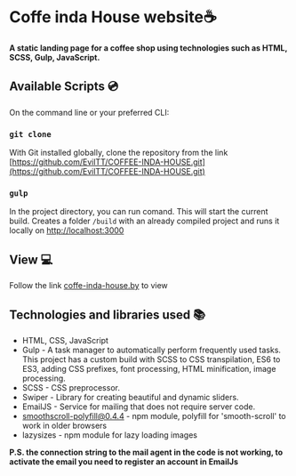 # Coffe inda House website☕

**A static landing page for a coffee shop using technologies such as HTML, SCSS, Gulp, JavaScript.**

## Available Scripts 💿

On the command line or your preferred CLI:

### `git clone` 

With Git installed globally, clone the repository from the link [https://github.com/EvilTT/COFFEE-INDA-HOUSE.git](https://github.com/EvilTT/COFFEE-INDA-HOUSE.git)

### `gulp`

In the project directory, you can run comand. This will start the current build. Creates a folder `/build` with an already compiled project and runs it locally on [http://localhost:3000](http://localhost:3000)

## View 💻

Follow the link [coffe-inda-house.by](https://coffee-inda-house.by) to view

## Technologies and libraries used 📚

- HTML, CSS, JavaScript
- Gulp - A task manager to automatically perform frequently used tasks. This project has a custom build with SCSS to CSS transpilation, ES6 to ES3, adding CSS prefixes, font processing, HTML minification, image processing.
- SCSS - CSS preprocessor.
- Swiper - Library for creating beautiful and dynamic sliders.
- EmailJS - Service for mailing that does not require server code.
- smoothscroll-polyfill@0.4.4 - npm module, polyfill for 'smooth-scroll' to work in older browsers
- lazysizes - npm module for lazy loading images

**P.S. the connection string to the mail agent in the code is not working, to activate the email you need to register an account in EmailJs**
